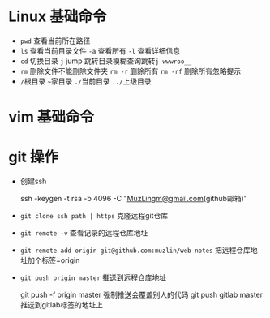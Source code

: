 # Linux 基础命令
* `pwd` 查看当前所在路径
* `ls` 查看当前目录文件 `-a` 查看所有 `-l` 查看详细信息
* `cd` 切换目录 `j` jump 跳转目录模糊查询跳转`j wwwroo__`
* `rm` 删除文件不能删除文件夹 `rm -r` 删除所有 `rm -rf` 删除所有忽略提示
* `/`根目录 `~`家目录 `./`当前目录 `../`上级目录

# vim 基础命令

# git 操作
* 创建ssh

    ssh -keygen -t rsa -b 4096 -C "MuzLingm@gmail.com(github邮箱)"

* `git clone ssh path | https` 克隆远程git仓库
* `git remote -v` 查看记录的远程仓库地址
* `git remote add origin git@github.com:muzlin/web-notes` 把远程仓库地址加个标签=origin
* `git push origin master` 推送到远程仓库地址

    git push -f origin master 强制推送会覆盖别人的代码
    git push gitlab master 推送到gitlab标签的地址上
